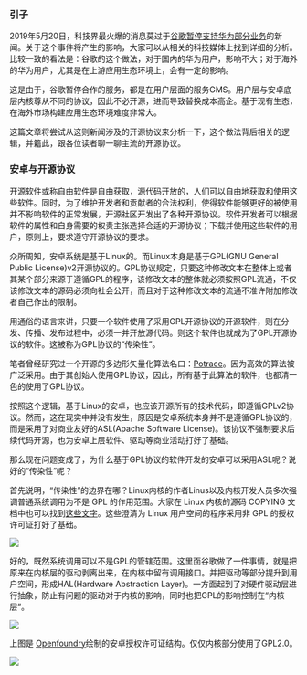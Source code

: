 ### 引子

2019年5月20日，科技界最火爆的消息莫过于[谷歌暂停支持华为部分业务](http://www.xinhuanet.com/tech/2019-05/20/c_1124519710.htm)的新闻。关于这个事件将产生的影响，大家可以从相关的科技媒体上找到详细的分析。比较一致的看法是：谷歌的这个做法，对于国内的华为用户，影响不大；对于海外的华为用户，尤其是在上游应用生态环境上，会有一定的影响。

这是由于，谷歌暂停合作的服务，都是在用户层面的服务GMS。用户层与安卓底层内核尊从不同的协议，因此不必开源，进而导致替换成本高企。基于现有生态，在海外市场构建应用生态环境难度非常大。

这篇文章将尝试从这则新闻涉及的开源协议来分析一下，这个做法背后相关的逻辑，并籍此，跟各位读者聊一聊主流的开源协议。

### 安卓与开源协议

开源软件或称自由软件是自由获取，源代码开放的，人们可以自由地获取和使用这些软件。同时，为了维护开发者和贡献者的合法权利，使得软件能够更好的被使用并不影响软件的正常发展，开源社区开发出了各种开源协议。软件开发者可以根据软件的属性和自身需要的权责主张选择合适的开源协议；下载并使用这些软件的用户，原则上，要求遵守开源协议的要求。

众所周知，安卓系统是基于Linux的。而Linux本身是基于GPL(GNU General Public License)v2开源协议的。GPL协议规定，只要这种修改文本在整体上或者其某个部分来源于遵循GPL的程序，该修改文本的整体就必须按照GPL流通，不仅该修改文本的源码必须向社会公开，而且对于这种修改文本的流通不准许附加修改者自己作出的限制。

用通俗的语言来讲，只要一个软件使用了采用GPL开源协议的开源软件，则在分发、传播、发布过程中，必须一并开放源代码。则这个软件也就成为了GPL开源协议的软件。这被称为GPL协议的“传染性”。

笔者曾经研究过一个开源的多边形矢量化算法名曰：[Potrace](http://potrace.sourceforge.net)。因为高效的算法被广泛采用。由于其创始人使用GPL协议，因此，所有基于此算法的软件，也都清一色的使用了GPL协议。

按照这个逻辑，基于Linux的安卓，也应该开源所有的技术代码，即遵循GPLv2协议。然而，这在现实中并没有发生，原因是安卓系统本身并不是遵循GPL协议的，而是采用了对商业友好的ASL(Apache Software License)。该协议不强制要求后续代码开源，也为安卓上层软件、驱动等商业活动打好了基础。

那么现在问题变成了，为什么基于GPL协议的软件开发的安卓可以采用ASL呢？说好的“传染性”呢？

首先说明，“传染性”的边界在哪？Linux内核的作者Linus以及内核开发人员多次强调普通系统调用为不是 GPL 的作用范围。大家在 Linux 内核的源码 COPYING 文档中也可以找到[这些文字](https://github.com/torvalds/linux/blob/master/LICENSES/exceptions/Linux-syscall-note)。这些澄清为 Linux 用户空间的程序采用非 GPL 的授权许可证打好了基础。

![](https://p3.ssl.qhimg.com/t01c480a7f432df6e9c.jpg)

好的，既然系统调用可以不是GPL的管辖范围。这里面谷歌做了一件事情，就是把原来在内核层的驱动剥离出来，在内核中留有调用接口。并把驱动等部分提升到用户空间，形成HAL(Hardware Abstraction Layer)。一方面起到了对硬件驱动层进行抽象，防止有问题的驱动对于内核的影响，同时也把GPL的影响控制在“内核层”。

![](https://p1.ssl.qhimg.com/t01722fb014602270c5.png)

上图是 [Openfoundry](http://www.openfoundry.org/)绘制的安卓授权许可证结构。仅仅内核部分使用了GPL2.0。

![](https://p5.ssl.qhimg.com/t01c39b97d5bd9c2b64.jpg)

